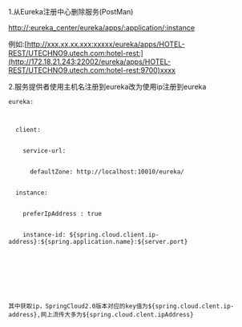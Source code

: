 1.从Eureka注册中心删除服务\(PostMan\)

[http://:eureka\_center/eureka/apps/:application/:instance](http://:eureka_center/eureka/apps/:application/:instance)

例如:[http://xxx.xx.xx.xxx:xxxxx/eureka/apps/HOTEL-REST/UTECHNO9.utech.com:hotel-rest:](http://172.18.21.243:22002/eureka/apps/HOTEL-REST/UTECHNO9.utech.com:hotel-rest:9700)xxxx

2.服务提供者使用主机名注册到eureka改为使用ip注册到eureka

```
eureka:
```

```


  client:


    service-url:


      defaultZone: http://localhost:10010/eureka/


  instance:


    preferIpAddress : true


    instance-id: ${spring.cloud.client.ip-address}:${spring.application.name}:${server.port}








其中获取ip，SpringCloud2.0版本对应的key值为${spring.cloud.clent.ip-address},网上流传大多为${spring.cloud.clent.ipAddress}
```



